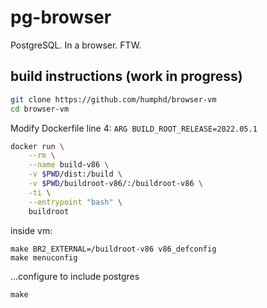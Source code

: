 # pg-browser
PostgreSQL.  In a browser.  FTW.

## build instructions (work in progress)

```sh
git clone https://github.com/humphd/browser-vm
cd browser-vm
```

Modify Dockerfile line 4:
`ARG BUILD_ROOT_RELEASE=2022.05.1`

```sh
docker run \
    --rm \
    --name build-v86 \
    -v $PWD/dist:/build \
    -v $PWD/buildroot-v86/:/buildroot-v86 \
    -ti \
    --entrypoint "bash" \
    buildroot
```

inside vm:

```
make BR2_EXTERNAL=/buildroot-v86 v86_defconfig
make menuconfig
```

...configure to include postgres


```
make
```

